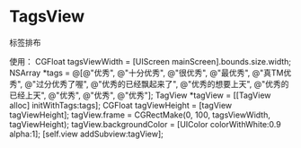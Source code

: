 # TagsView
标签排布

使用：
CGFloat tagsViewWidth = [UIScreen mainScreen].bounds.size.width;
NSArray *tags = @[@"优秀", @"十分优秀", @"很优秀", @"最优秀", @"真TM优秀", @"过分优秀了喔", @"优秀的已经飘起来了", @"优秀的想要上天", @"优秀的已经上天", @"优秀", @"优秀", @"优秀"];
TagView *tagView = [[TagView alloc] initWithTags:tags];
CGFloat tagViewHeight  = [tagView tagViewHeight];
tagView.frame = CGRectMake(0, 100, tagsViewWidth, tagViewHeight);
tagView.backgroundColor = [UIColor colorWithWhite:0.9 alpha:1];
[self.view addSubview:tagView];




